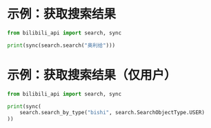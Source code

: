 # 示例：获取搜索结果

``` python
from bilibili_api import search, sync

print(sync(search.search("奥利给")))
```

# 示例：获取搜索结果（仅用户）

``` python
from bilibili_api import search, sync

print(sync(
    search.search_by_type("bishi", search.SearchObjectType.USER)
))
```
